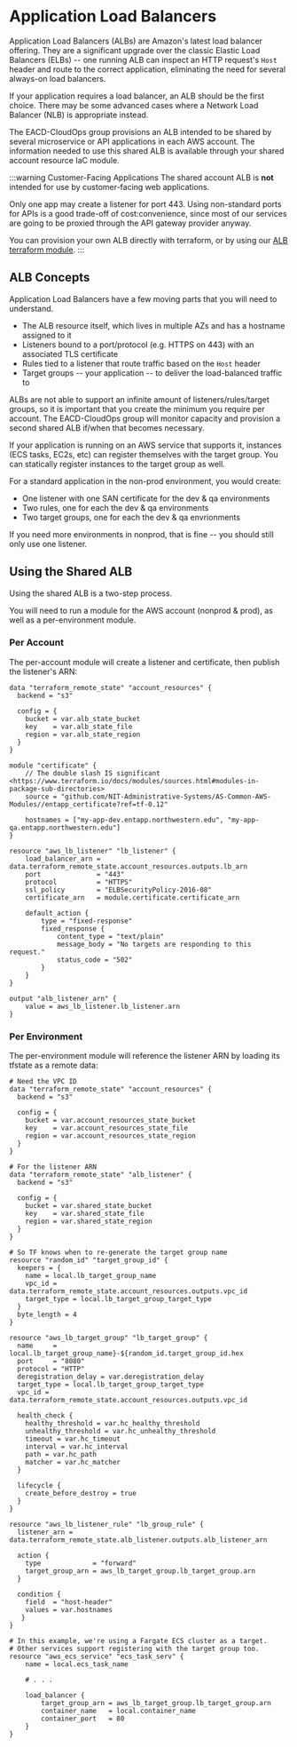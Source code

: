 # Application Load Balancers
Application Load Balancers (ALBs) are Amazon's latest load balancer offering. They are a significant upgrade over the classic Elastic Load Balancers (ELBs) -- one running ALB can inspect an HTTP request's `Host` header and route to the correct application, eliminating the need for several always-on load balancers.

If your application requires a load balancer, an ALB should be the first choice. There may be some advanced cases where a Network Load Balancer (NLB) is appropriate instead.

The EACD-CloudOps group provisions an ALB intended to be shared by several microservice or API applications in each AWS account. The information needed to use this shared ALB is available through your shared account resource IaC module.

:::warning Customer-Facing Applications
The shared account ALB is **not** intended for use by customer-facing web applications. 

Only one app may create a listener for port 443. Using non-standard ports for APIs is a good trade-off of cost:convenience, since most of our services are going to be proxied through the API gateway provider anyway.

You can provision your own ALB directly with terraform, or by using our [ALB terraform module](../iac/available-modules.md).
:::

## ALB Concepts
Application Load Balancers have a few moving parts that you will need to understand.

- The ALB resource itself, which lives in multiple AZs and has a hostname assigned to it
- Listeners bound to a port/protocol (e.g. HTTPS on 443) with an associated TLS certificate
- Rules tied to a listener that route traffic based on the `Host` header
- Target groups -- your application -- to deliver the load-balanced traffic to

ALBs are not able to support an infinite amount of listeners/rules/target groups, so it is important that you create the minimum you require per account. The EACD-CloudOps group will monitor capacity and provision a second shared ALB if/when that becomes necessary. 

If your application is running on an AWS service that supports it, instances (ECS tasks, EC2s, etc) can register themselves with the target group. You can statically register instances to the target group as well.

For a standard application in the non-prod environment, you would create:

- One listener with one SAN certificate for the dev & qa environments
- Two rules, one for each the dev & qa environments
- Two target groups, one for each the dev & qa envrionments

If you need more environments in nonprod, that is fine -- you should still only use one listener. 

## Using the Shared ALB
Using the shared ALB is a two-step process. 

You will need to run a module for the AWS account (nonprod & prod), as well as a per-environment module.

### Per Account
The per-account module will create a listener and certificate, then publish the listener's ARN:

```hcl
data "terraform_remote_state" "account_resources" {
  backend = "s3"

  config = {
    bucket = var.alb_state_bucket
    key    = var.alb_state_file
    region = var.alb_state_region
  }
}

module "certificate" {
    // The double slash IS significant <https://www.terraform.io/docs/modules/sources.html#modules-in-package-sub-directories>
    source = "github.com/NIT-Administrative-Systems/AS-Common-AWS-Modules//entapp_certificate?ref=tf-0.12"

    hostnames = ["my-app-dev.entapp.northwestern.edu", "my-app-qa.entapp.northwestern.edu"]
}

resource "aws_lb_listener" "lb_listener" {
    load_balancer_arn = data.terraform_remote_state.account_resources.outputs.lb_arn
    port              = "443"
    protocol          = "HTTPS"
    ssl_policy        = "ELBSecurityPolicy-2016-08"
    certificate_arn   = module.certificate.certificate_arn

    default_action {
        type = "fixed-response"
        fixed_response {
            content_type = "text/plain"
            message_body = "No targets are responding to this request."
            status_code = "502"
        }
    }
}

output "alb_listener_arn" {
    value = aws_lb_listener.lb_listener.arn
}
```

### Per Environment
The per-environment module will reference the listener ARN by loading its tfstate as a remote data:

```hcl
# Need the VPC ID
data "terraform_remote_state" "account_resources" {
  backend = "s3"

  config = {
    bucket = var.account_resources_state_bucket
    key    = var.account_resources_state_file
    region = var.account_resources_state_region
  }
}

# For the listener ARN
data "terraform_remote_state" "alb_listener" {
  backend = "s3"

  config = {
    bucket = var.shared_state_bucket
    key    = var.shared_state_file
    region = var.shared_state_region
  }
}

# So TF knows when to re-generate the target group name
resource "random_id" "target_group_id" {
  keepers = {
    name = local.lb_target_group_name
    vpc_id = data.terraform_remote_state.account_resources.outputs.vpc_id
    target_type = local.lb_target_group_target_type
  }
  byte_length = 4
}

resource "aws_lb_target_group" "lb_target_group" {
  name     = local.lb_target_group_name}-${random_id.target_group_id.hex
  port     = "8080"
  protocol = "HTTP"
  deregistration_delay = var.deregistration_delay
  target_type = local.lb_target_group_target_type
  vpc_id = data.terraform_remote_state.account_resources.outputs.vpc_id

  health_check {
    healthy_threshold = var.hc_healthy_threshold
    unhealthy_threshold = var.hc_unhealthy_threshold
    timeout = var.hc_timeout
    interval = var.hc_interval
    path = var.hc_path
    matcher = var.hc_matcher
  }

  lifecycle {
    create_before_destroy = true
  }
}

resource "aws_lb_listener_rule" "lb_group_rule" {
  listener_arn = data.terraform_remote_state.alb_listener.outputs.alb_listener_arn

  action {
    type             = "forward"
    target_group_arn = aws_lb_target_group.lb_target_group.arn
  }
  
  condition {
    field  = "host-header"
    values = var.hostnames
   }
}

# In this example, we're using a Fargate ECS cluster as a target.
# Other services support registering with the target group too.
resource "aws_ecs_service" "ecs_task_serv" {
    name = local.ecs_task_name
    
    # . . .

    load_balancer {
        target_group_arn = aws_lb_target_group.lb_target_group.arn
        container_name   = local.container_name
        container_port   = 80
    }
}
```
